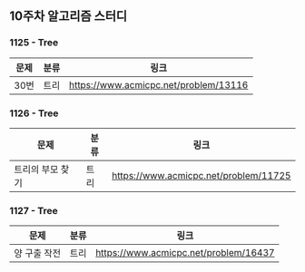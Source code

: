 ## 10주차 알고리즘 스터디  


### 1125 - Tree

|문제|분류|링크|
|---|---|---|
|30번|트리|https://www.acmicpc.net/problem/13116|

### 1126 - Tree

|문제|분류|링크|
|---|---|---|
|트리의 부모 찾기|트리|https://www.acmicpc.net/problem/11725|

### 1127 - Tree

|문제|분류|링크|
|---|---|---|
|양 구출 작전|트리|https://www.acmicpc.net/problem/16437|

